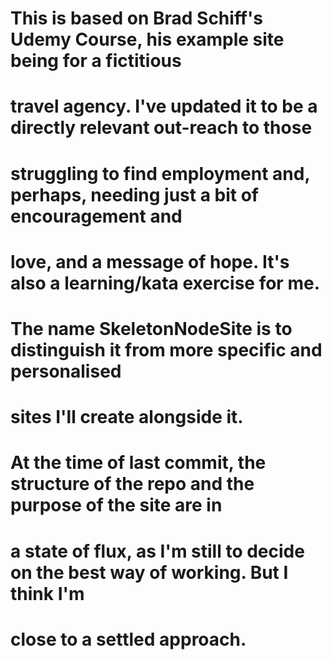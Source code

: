 # This is based on Brad Schiff's Udemy Course, his example site being for a fictitious
# travel agency. I've updated it to be a directly relevant out-reach to those
# struggling to find employment and, perhaps, needing just a bit of encouragement and 
# love, and a message of hope. It's also a learning/kata exercise for me.

# The name SkeletonNodeSite is to distinguish it from more specific and personalised
# sites I'll create alongside it.

# At the time of last commit, the structure of the repo and the purpose of the site are in
# a state of flux, as I'm still to decide on the best way of working. But I think I'm
# close to a settled approach.